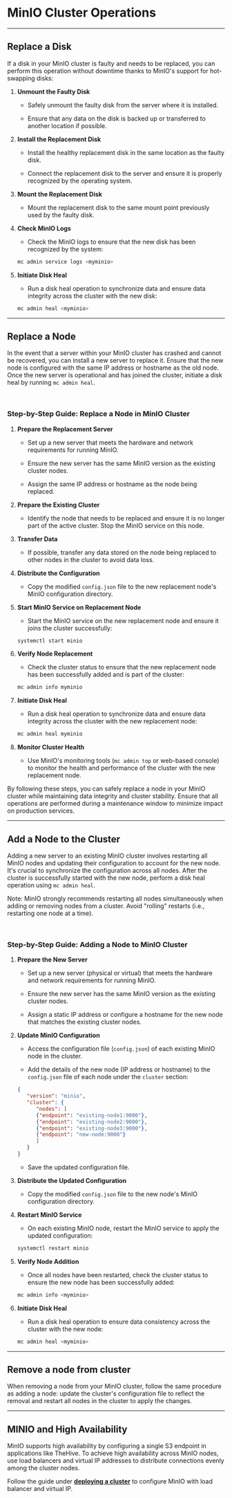 # MinIO Cluster Operations

---

## Replace a Disk

If a disk in your MinIO cluster is faulty and needs to be replaced, you can perform this operation without downtime thanks to MinIO's support for hot-swapping disks:

1. **Unmount the Faulty Disk**
   
      - Safely unmount the faulty disk from the server where it is installed.

      - Ensure that any data on the disk is backed up or transferred to another location if possible.

2. **Install the Replacement Disk**
   
      - Install the healthy replacement disk in the same location as the faulty disk.
      
      - Connect the replacement disk to the server and ensure it is properly recognized by the operating system.

3. **Mount the Replacement Disk**
   
      - Mount the replacement disk to the same mount point previously used by the faulty disk.

4. **Check MinIO Logs**
   
      - Check the MinIO logs to ensure that the new disk has been recognized by the system:
      ```bash
      mc admin service logs <myminio>
      ```

5. **Initiate Disk Heal**
   
      - Run a disk heal operation to synchronize data and ensure data integrity across the cluster with the new disk:
      ```bash
      mc admin heal <myminio>
      ```

---

## Replace a Node

In the event that a server within your MinIO cluster has crashed and cannot be recovered, you can install a new server to replace it. Ensure that the new node is configured with the same IP address or hostname as the old node. Once the new server is operational and has joined the cluster, initiate a disk heal by running `mc admin heal`.

&nbsp;

### Step-by-Step Guide: Replace a Node in MinIO Cluster

1. **Prepare the Replacement Server**

      - Set up a new server that meets the hardware and network requirements for running MinIO.

      - Ensure the new server has the same MinIO version as the existing cluster nodes.

      - Assign the same IP address or hostname as the node being replaced.

2. **Prepare the Existing Cluster**

      - Identify the node that needs to be replaced and ensure it is no longer part of the active cluster. Stop the MinIO service on this node.

3. **Transfer Data**

      - If possible, transfer any data stored on the node being replaced to other nodes in the cluster to avoid data loss.

4. **Distribute the Configuration**

      - Copy the modified `config.json` file to the new replacement node's MinIO configuration directory.

5. **Start MinIO Service on Replacement Node**

      - Start the MinIO service on the new replacement node and ensure it joins the cluster successfully:
      ```bash
      systemctl start minio
      ```

6. **Verify Node Replacement**

      - Check the cluster status to ensure that the new replacement node has been successfully added and is part of the cluster:
      ```bash
      mc admin info myminio
      ```

7. **Initiate Disk Heal**

      - Run a disk heal operation to synchronize data and ensure data integrity across the cluster with the new replacement node:
      ```bash
      mc admin heal myminio
      ```

8. **Monitor Cluster Health**

      - Use MinIO's monitoring tools (`mc admin top` or web-based console) to monitor the health and performance of the cluster with the new replacement node.

By following these steps, you can safely replace a node in your MinIO cluster while maintaining data integrity and cluster stability. Ensure that all operations are performed during a maintenance window to minimize impact on production services.

---

## Add a Node to the Cluster

Adding a new server to an existing MinIO cluster involves restarting all MinIO nodes and updating their configuration to account for the new node. It's crucial to synchronize the configuration across all nodes. After the cluster is successfully started with the new node, perform a disk heal operation using `mc admin heal`.

Note: MinIO strongly recommends restarting all nodes simultaneously when adding or removing nodes from a cluster. Avoid "rolling" restarts (i.e., restarting one node at a time).

&nbsp;

### Step-by-Step Guide: Adding a Node to MinIO Cluster

1. **Prepare the New Server**

      - Set up a new server (physical or virtual) that meets the hardware and network requirements for running MinIO.

      - Ensure the new server has the same MinIO version as the existing cluster nodes.
      
      - Assign a static IP address or configure a hostname for the new node that matches the existing cluster nodes.

2. **Update MinIO Configuration**

      - Access the configuration file (`config.json`) of each existing MinIO node in the cluster.

      - Add the details of the new node (IP address or hostname) to the `config.json` file of each node under the `cluster` section:
      ```json
      {
         "version": "minio",
         "cluster": {
            "nodes": [
            {"endpoint": "existing-node1:9000"},
            {"endpoint": "existing-node2:9000"},
            {"endpoint": "existing-node3:9000"},
            {"endpoint": "new-node:9000"}
            ]
         }
      }
      ```
      
      - Save the updated configuration file.

3. **Distribute the Updated Configuration**

      - Copy the modified `config.json` file to the new node's MinIO configuration directory.

4. **Restart MinIO Service**
      
      - On each existing MinIO node, restart the MinIO service to apply the updated configuration:
      ```bash
      systemctl restart minio
      ```

5. **Verify Node Addition**
      
      - Once all nodes have been restarted, check the cluster status to ensure the new node has been successfully added:
      ```bash
      mc admin info <myminio>
      ```

6. **Initiate Disk Heal**
      
      - Run a disk heal operation to ensure data consistency across the cluster with the new node:
      ```bash
      mc admin heal <myminio>
      ```

---

## Remove a node from cluster
When removing a node from your MinIO cluster, follow the same procedure as adding a node: update the cluster's configuration file to reflect the removal and restart all nodes in the cluster to apply the changes.

---

## MINIO and High Availability
MinIO supports high availability by configuring a single S3 endpoint in applications like TheHive. To achieve high availability across MinIO nodes, use load balancers and virtual IP addresses to distribute connections evenly among the cluster nodes.

Follow the guide under [**deploying a cluster**](../installation/deploying-a-cluster.md) to configure MinIO with load balancer and virtual IP.

&nbsp;